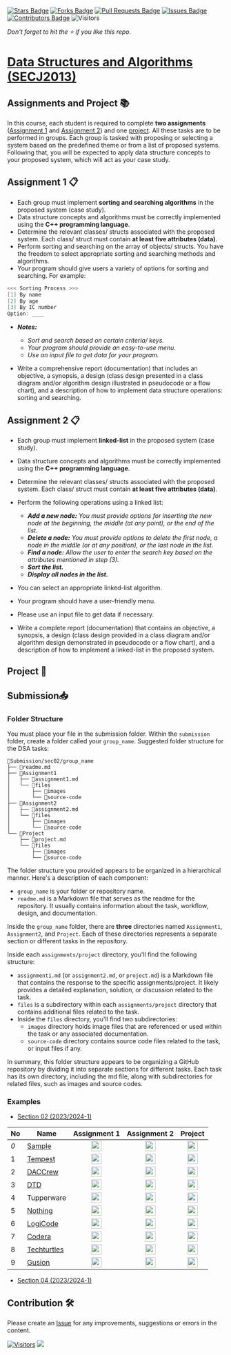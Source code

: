 [![Stars Badge](https://img.shields.io/github/stars/jjn7702/SECJ2013-DSA)](https://github.com/jjn7702/SECJ2013-DSA/stargazers)
[![Forks Badge](https://img.shields.io/github/forks/jjn7702/SECJ2013-DSA)](https://github.com/jjn7702/SECJ2013-DSA/network/members)
[![Pull Requests Badge](https://img.shields.io/github/issues-pr/jjn7702/SECJ2013-DSA)](https://github.com/jjn7702/SECJ2013-DSA/pulls)
[![Issues Badge](https://img.shields.io/github/issues/jjn7702/SECJ2013-DSA)](https://github.com/jjn7702/SECJ2013-DSA/issues)
[![Contributors Badge](https://img.shields.io/github/contributors/jjn7702/SECJ2013-DSA?color=2b9348)](https://github.com/jjn7702/SECJ2013-DSA/graphs/contributors)
![Visitors](https://api.visitorbadge.io/api/visitors?path=https%3A%2F%2Fgithub.com%2Fjjn7702%2FSECJ2013-DSA&labelColor=%23d9e3f0&countColor=%23697689&style=flat)

_Don't forget to hit the :star: if you like this repo._

# [Data Structures and Algorithms (SECJ2013)](/README.md)

## Assignments and Project 📚 

In this course, each student is required to complete **two assignments** ([Assignment 1](#assignment-1) and [Assignment 2](#assignment-2)) and one [project](#project). All these tasks are to be performed in groups. Each group is tasked with proposing or selecting a system based on the predefined theme or from a list of proposed systems. Following that, you will be expected to apply data structure concepts to your proposed system, which will act as your case study.

<a id="assignment-1"></a>
## Assignment 1 📋

- Each group must implement **sorting and searching algorithms** in the proposed system (case study).
- Data structure concepts and algorithms must be correctly implemented using the **C++ programming language**.
- Determine the relevant classes/ structs associated with the proposed system. Each class/ struct must contain **at least five attributes (data)**.
- Perform sorting and searching on the array of objects/ structs. You have the freedom to select appropriate sorting and searching methods and algorithms.
- Your program should give users a variety of options for sorting and searching. For example:
```cpp
<<< Sorting Process >>>
[1] By name
[2] By age
[3] By IC number
Option: ____
```
- **_Notes:_**
    - _Sort and search based on certain criteria/ keys._
    - _Your program should provide an easy-to-use menu._
    - _Use an input file to get data for your program._ 

- Write a comprehensive report (documentation) that includes an objective, a synopsis, a design (class design presented in a class diagram and/or algorithm design illustrated in pseudocode or a flow chart), and a description of how to implement data structure operations: sorting and searching.

<a id="assignment-2"></a>
## Assignment 2 📋
- Each group must implement **linked-list** in the proposed system (case study).
- Data structure concepts and algorithms must be correctly implemented using the **C++ programming language**.
- Determine the relevant classes/ structs associated with the proposed system. Each class/ struct must contain **at least five attributes (data)**.
- Perform the following operations using a linked list:
    - _**Add a new node:** You must provide options for inserting the new node at the beginning, the middle (at any point), or the end of the list._
    - _**Delete a node:** You must provide options to delete the first node, a node in the middle (or at any position), or the last node in the list._
    - _**Find a node:** Allow the user to enter the search key based on the attributes mentioned in step (3)._
    - _**Sort the list.**_
    - _**Display all nodes in the list.**_

- You can select an appropriate linked-list algorithm.
- Your program should have a user-friendly menu.
- Please use an input file to get data if necessary.
- Write a complete report (documentation) that contains an objective, a synopsis, a design (class design provided in a class diagram and/or algorithm design demonstrated in pseudocode or a flow chart), and a description of how to implement a linked-list in the proposed system.

<a id="project"></a>
## Project 📌

## Submission📥

### Folder Structure
You must place your file in the submission folder. Within the `submission` folder, create a folder called your  `group_name`. Suggested folder structure for the DSA tasks:

```
📁Submission/sec02/group_name
├── 📄readme.md
├── 📁Assignment1
│   ├── 📄assignment1.md
│   └── 📁files
│       ├── 📁images
│       └── 📁source-code
├── 📁Assignment2
│   ├── 📄assignment2.md
│   └── 📁files
│       ├── 📁images
│       └── 📁source-code
└── 📁Project
    ├── 📄project.md
    └── 📁files
        ├── 📁images
        └── 📁source-code
```
The folder structure you provided appears to be organized in a hierarchical manner. Here's a description of each component:

- `group_name` is your folder or repository name.
- `readme.md` is a Markdown file that serves as the readme for the repository. It usually contains information about the task, workflow, design, and documentation.

Inside the `group_name` folder, there are **three** directories named `Assignment1`, `Assignment2`, and `Project`. Each of these directories represents a separate section or different tasks in the repository.

Inside each `assignments/project` directory, you'll find the following structure:

- `assignment1.md` (or `assignment2.md`, or `project.md`) is a Markdown file that contains the response to the specific assignments/project. It likely provides a detailed explanation, solution, or discussion related to the task.
- `files` is a subdirectory within each `assignments/project` directory that contains additional files related to the task.
- Inside the `files` directory, you'll find two subdirectories:
  - `images` directory holds image files that are referenced or used within the task or any associated documentation.
  - `source-code` directory contains source code files related to the task, or input files if any.

In summary, this folder structure appears to be organizing a GitHub repository by dividing it into separate sections for different tasks. Each task has its own directory, including the md file, along with subdirectories for related files, such as images and source codes.

### Examples
- [Section 02 (2023/2024-1)](./sec02/readme.md)

| No | Name | Assignment 1 | Assignment 2 | Project |
| --- | --- | :---: | :---: | :---: |
| _0_ |[Sample](../Submission/sec04/sample/ass1/readme.md) | <a href="../Submission/sec04/sample/ass1/readme.md" ><img src="../images/clipboard.png" width="24px" height="24px"></a> | <a href="Sample" ><img src="../images/inventory.png" width="24px" height="24px" ></a> | <a href="Sample" ><img src="../images/project-management.png" width="24px" height="24px" ></a> |
| 1 | [Tempest](https://github.com/jjn7702/SECJ2013-DSA/tree/main/Submission/sec02/Tempest) | <a href="./sec02/Tempest/assignment1/assignment1.md" ><img src="../images/clipboard.png" width="24px" height="24px" ></a> | <a href="https://github.com/jjn7702/SECJ2013-DSA/blob/main/Submission/sec02/Tempest/assignment2/assignment2.md" ><img src="../images/inventory.png" width="24px" height="24px" ></a> | <a href="./sec02/Tempest/Project/project.md" ><img src="../images/project-management.png" width="24px" height="24px" ></a> |
| 2 | [DACCrew](../Submission/sec02/DACCrew/readme.md) | <a href="sec02/DACCrew/Assignment1/assignment1.md" ><img src="../images/clipboard.png" width="24px" height="24px" ></a> | <a href="DACCrew" ><img src="../images/inventory.png" width="24px" height="24px" ></a> | <a href="DACCrew" ><img src="../images/project-management.png" width="24px" height="24px" ></a> |
| 3 | [DTD](../Submission/sec02/DTD/readme.md) | <a href="../Submission/sec02/DTD/Assignment1/assignment1.md" ><img src="../images/clipboard.png" width="24px" height="24px" ></a> | <a href="../Submission/sec02/DTD/Assignment2/assignment2.md" ><img src="../images/inventory.png" width="24px" height="24px" ></a> | <a href="../Submission/sec02/DTD/Project/Project.md" ><img src="../images/project-management.png" width="24px" height="24px" ></a> |
| 4 | Tupperware | <a href="Tupperware" ><img src="../images/clipboard.png" width="24px" height="24px" ></a> | <a href="Tupperware" ><img src="../images/inventory.png" width="24px" height="24px" ></a> | <a href="Tupperware" ><img src="../images/project-management.png" width="24px" height="24px" ></a> |
| 5 | [Nothing](https://github.com/jjn7702/SECJ2013-DSA/blob/main/Submission/sec02/Nothing/readme.md) | <a href="https://github.com/jjn7702/SECJ2013-DSA/blob/main/Submission/sec02/Nothing/Assignment1/readme.md" ><img src="../images/clipboard.png" width="24px" height="24px" ></a> | <a href="https://github.com/jjn7702/SECJ2013-DSA/blob/main/Submission/sec02/Nothing/Assignment2/readme.md" ><img src="../images/inventory.png" width="24px" height="24px" ></a> | <a href="[Nothing]" ><img src="../images/project-management.png" width="24px" height="24px" ></a> |
| 6 | [LogiCode](../Submission/sec02/LogiCode/readme.md) | <a href="https://github.com/jjn7702/SECJ2013-DSA/blob/main/Submission/sec02/LogiCode/Assignment1/readme.md"><img src="../images/clipboard.png" width="24px" height="24px" ></a> | <a href="https://github.com/jjn7702/SECJ2013-DSA/blob/main/Submission/sec02/LogiCode/Assignment2/assignment2.md" ><img src="../images/inventory.png" width="24px" height="24px" ></a> | <a href="https://github.com/jjn7702/SECJ2013-DSA/blob/main/Submission/sec02/LogiCode/Project/project.md" ><img src="../images/project-management.png" width="24px" height="24px" ></a> |
| 7 | [Codera](https://github.com/jjn7702/SECJ2013-DSA/tree/main/Submission/sec02/Codera) | <a href="https://github.com/jjn7702/SECJ2013-DSA/tree/main/Submission/sec02/Codera/Assignment1/assignment1.md" ><img src="../images/clipboard.png" width="24px" height="24px" ></a> | <a href="https://github.com/jjn7702/SECJ2013-DSA/tree/main/Submission/sec02/Codera/Assignment2/assignment2.md" ><img src="../images/inventory.png" width="24px" height="24px" ></a> | <a href="Codera" ><img src="../images/project-management.png" width="24px" height="24px" ></a> |
| 8 | [Techturtles](../Submission/sec02/Techturtles/readme.md) | <a href="sec02/Techturtles/Assignment 1/Assignment_1_DSA_techt.pdf" ><img src="../images/clipboard.png" width="24px" height="24px" ></a> |  <a href="sec02/Techturtles/Assignment 2/Assignment2_DSA.pdf" ><img src="../images/inventory.png" width="24px" height="24px" ></a> | <a href="https://docs.google.com/document/d/1JW1P6x2eOVxP_JaEn0Vlfu7WZqIgMGlps621HJo4fMQ/edit" ><img src="../images/project-management.png" width="24px" height="24px" ></a> |
| 9 | [Gusion](https://github.com/jjn7702/SECJ2013-DSA/tree/main/Submission/sec02/Gusion) | <a href="https://github.com/jjn7702/SECJ2013-DSA/blob/main/Submission/sec02/Gusion/Assignment%201/Assignment%201.md" ><img src="../images/clipboard.png" width="24px" height="24px" ></a> | <a href="https://github.com/jjn7702/SECJ2013-DSA/blob/main/Submission/sec02/Gusion/Assignment%202/Assignment%202.md" ><img src="../images/inventory.png" width="24px" height="24px" ></a> | <a href="https://github.com/jjn7702/SECJ2013-DSA/blob/main/Submission/sec02/Gusion/Project%20Dsa/Project%20Dsa.md" ><img src="../images/project-management.png" width="24px" height="24px" ></a> |

- [Section 04 (2023/2024-1)](./sec04/readme.md)

## Contribution 🛠️
Please create an [Issue](https://github.com/jjn7702/SECJ2013-DSA/issues) for any improvements, suggestions or errors in the content.

[![Visitors](https://api.visitorbadge.io/api/visitors?path=https%3A%2F%2Fgithub.com%2Fjjn7702&labelColor=%23697689&countColor=%23555555&style=plastic)](https://visitorbadge.io/status?path=https%3A%2F%2Fgithub.com%2Fjjn7702)
![](https://hit.yhype.me/github/profile?user_id=81284918)

